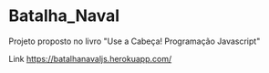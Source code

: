 # Batalha_Naval
Projeto proposto no livro "Use a Cabeça! Programação Javascript"

Link
https://batalhanavaljs.herokuapp.com/
